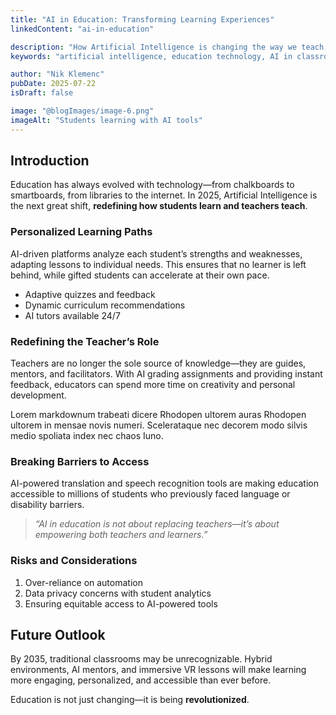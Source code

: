 ```yaml
---
title: "AI in Education: Transforming Learning Experiences"
linkedContent: "ai-in-education"

description: "How Artificial Intelligence is changing the way we teach, learn, and evaluate knowledge in classrooms and beyond."
keywords: "artificial intelligence, education technology, AI in classroom, machine learning, educational AI, personalized learning, EdTech, digital transformation"

author: "Nik Klemenc"
pubDate: 2025-07-22
isDraft: false

image: "@blogImages/image-6.png"
imageAlt: "Students learning with AI tools"
---
```


## Introduction

Education has always evolved with technology—from chalkboards to smartboards, from libraries to the internet. In 2025, Artificial Intelligence is the next great shift, **redefining how students learn and teachers teach**.

### Personalized Learning Paths

AI-driven platforms analyze each student’s strengths and weaknesses, adapting lessons to individual needs. This ensures that no learner is left behind, while gifted students can accelerate at their own pace.

-   Adaptive quizzes and feedback
-   Dynamic curriculum recommendations
-   AI tutors available 24/7

### Redefining the Teacher’s Role

Teachers are no longer the sole source of knowledge—they are guides, mentors, and facilitators. With AI grading assignments and providing instant feedback, educators can spend more time on creativity and personal development.

Lorem markdownum trabeati dicere Rhodopen ultorem auras Rhodopen ultorem in mensae novis numeri. Scelerataque nec decorem modo silvis medio spoliata index nec chaos Iuno.

### Breaking Barriers to Access

AI-powered translation and speech recognition tools are making education accessible to millions of students who previously faced language or disability barriers.

> _“AI in education is not about replacing teachers—it’s about empowering both teachers and learners.”_

### Risks and Considerations

1. Over-reliance on automation
2. Data privacy concerns with student analytics
3. Ensuring equitable access to AI-powered tools

## Future Outlook

By 2035, traditional classrooms may be unrecognizable. Hybrid environments, AI mentors, and immersive VR lessons will make learning more engaging, personalized, and accessible than ever before.

Education is not just changing—it is being **revolutionized**.
